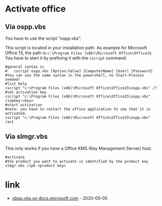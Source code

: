 # Activate office

## Via ospp.vbs

You have to use the script "ospp.vbs".

This script is located in your installation path.
As example for Microsoft Office 13, the path is `c:\Program Files (x86)\Microsoft Office\Office15`.
You have to start it by prefixing it with the `cscript` command.

```
#general syntax is
#   cscript ospp.vbs [Option:Value] [ComputerName] [User] [Password]
#You can use the same syntax in the powershell, no Start-Process needed!
#list help
cscript "c:\Program Files (x86)\Microsoft Office\Office15\ospp.vbs" /?
#set activation key
cscript "c:\Program Files (x86)\Microsoft Office\Office15\ospp.vbs" /inpkey:<key>
#start activation
#note: you have to restart the office application to see that it is activated.
cscript "c:\Program Files (x86)\Microsoft Office\Office15\ospp.vbs" /act
```

## Via slmgr.vbs

This only works if you have a Office KMS (Key Management Server) host.

```
#activate
#the product you want to activate is identified by the product key
slmgr.vbs /ipk <product key>
```

# link

* [obpp.vbs on docs.microsoft.com](https://docs.microsoft.com/en-us/DeployOffice/vlactivation/tools-to-manage-volume-activation-of-office) - 2020-05-05
